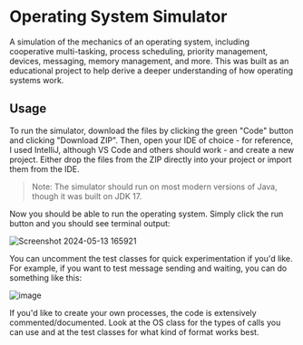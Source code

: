 # Operating System Simulator
A simulation of the mechanics of an operating system, including cooperative multi-tasking, process scheduling, priority management, devices, messaging, memory management, and more. This was built as an educational project to help derive a deeper understanding of how operating systems work.

## Usage
To run the simulator, download the files by clicking the green "Code" button and clicking "Download ZIP". Then, open your IDE of choice - for reference, I used IntelliJ, although VS Code and others should work - and create a new project. Either drop the files from the ZIP directly into your project or import them from the IDE. 

>Note: The simulator should run on most modern versions of Java, though it was built on JDK 17.

Now you should be able to run the operating system. Simply click the run button and you should see terminal output:

![Screenshot 2024-05-13 165921](https://github.com/TristanPeloquin/OS-Simulator/assets/98565896/2b7362ee-e862-4a39-8281-f09eae823ab6)

You can uncomment the test classes for quick experimentation if you'd like. For example, if you want to test message sending and waiting, you can do something like this: 

![image](https://github.com/TristanPeloquin/OS-Simulator/assets/98565896/437e625c-4bfa-4c15-b7e7-746ffdc06d62)

If you'd like to create your own processes, the code is extensively commented/documented. Look at the OS class for the types of calls you can use and at the test classes for what kind of format works best.
